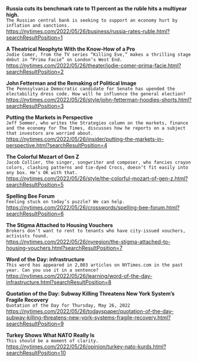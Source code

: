 **Russia cuts its benchmark rate to 11 percent as the ruble hits a multiyear high.**\
`The Russian central bank is seeking to support an economy hurt by inflation and sanctions.`\
https://nytimes.com/2022/05/26/business/russia-rates-ruble.html?searchResultPosition=1

**A Theatrical Neophyte With the Know-How of a Pro**\
`Jodie Comer, from the TV series “Killing Eve,” makes a thrilling stage debut in “Prima Facie” on London’s West End.`\
https://nytimes.com/2022/05/26/theater/jodie-comer-prima-facie.html?searchResultPosition=2

**John Fetterman and the Remaking of Political Image**\
`The Pennsylvania Democratic candidate for Senate has upended the electability dress code. How will he influence the general election?`\
https://nytimes.com/2022/05/26/style/john-fetterman-hoodies-shorts.html?searchResultPosition=3

**Putting the Markets in Perspective**\
`Jeff Sommer, who writes the Strategies column on the markets, finance and the economy for The Times, discusses how he reports on a subject that investors are worried about.`\
https://nytimes.com/2022/05/26/insider/putting-the-markets-in-perspective.html?searchResultPosition=4

**The Colorful Mozart of Gen Z**\
`Jacob Collier, the singer, songwriter and composer, who fancies crayon colors, clashing patterns and tie-dyed Crocs, doesn’t fit easily into any box. He’s OK with that.`\
https://nytimes.com/2022/05/26/style/the-colorful-mozart-of-gen-z.html?searchResultPosition=5

**Spelling Bee Forum**\
`Feeling stuck on today’s puzzle? We can help.`\
https://nytimes.com/2022/05/26/crosswords/spelling-bee-forum.html?searchResultPosition=6

**The Stigma Attached to Housing Vouchers**\
`Brokers don’t want to rent to tenants who have city-issued vouchers, activists found.`\
https://nytimes.com/2022/05/26/nyregion/the-stigma-attached-to-housing-vouchers.html?searchResultPosition=7

**Word of the Day: infrastructure**\
`This word has appeared in 2,803 articles on NYTimes.com in the past year. Can you use it in a sentence?`\
https://nytimes.com/2022/05/26/learning/word-of-the-day-infrastructure.html?searchResultPosition=8

**Quotation of the Day: Subway Killing Threatens New York System’s Fragile Recovery**\
`Quotation of the Day for Thursday, May 26, 2022`\
https://nytimes.com/2022/05/26/todayspaper/quotation-of-the-day-subway-killing-threatens-new-york-systems-fragile-recovery.html?searchResultPosition=9

**Turkey Shows What NATO Really Is**\
`This should be a moment of clarity.`\
https://nytimes.com/2022/05/26/opinion/turkey-nato-kurds.html?searchResultPosition=10

